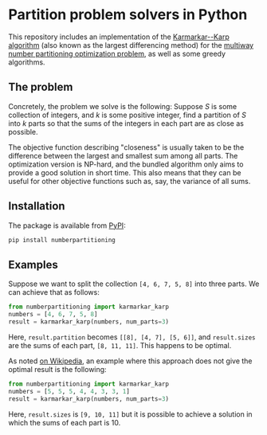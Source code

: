 # Partition problem solvers in Python

This repository includes an implementation of the [Karmarkar--Karp algorithm](https://en.wikipedia.org/wiki/Largest_differencing_method) (also known as the largest differencing method) for the [multiway number partitioning optimization problem](https://en.wikipedia.org/wiki/Multiway_number_partitioning), as well as some greedy algorithms.

## The problem

Concretely, the problem we solve is the following: Suppose *S* is some collection of integers, and *k* is some positive integer, find a partition of *S* into *k* parts so that the sums of the integers in each part are as close as possible.

The objective function describing "closeness" is usually taken to be the difference between the largest and smallest sum among all parts. The optimization version is NP-hard, and the bundled algorithm only aims to provide a good solution in short time. This also means that they can be useful for other objective functions such as, say, the variance of all sums.

## Installation

The package is available from [PyPI](https://pypi.org/project/numberpartitioning/):

```sh
pip install numberpartitioning
```

## Examples

Suppose we want to split the collection `[4, 6, 7, 5, 8]` into three parts. We can achieve that as follows:

```python
from numberpartitioning import karmarkar_karp
numbers = [4, 6, 7, 5, 8]
result = karmarkar_karp(numbers, num_parts=3)
```

Here, `result.partition` becomes `[[8], [4, 7], [5, 6]]`, and `result.sizes` are the sums of each part, `[8, 11, 11]`. This happens to be optimal.

As noted [on Wikipedia](https://en.wikipedia.org/wiki/Largest_differencing_method), an example where this approach does not give the optimal result is the following:

```python
from numberpartitioning import karmarkar_karp
numbers = [5, 5, 5, 4, 4, 3, 3, 1]
result = karmarkar_karp(numbers, num_parts=3)
```

Here, `result.sizes` is `[9, 10, 11]` but it is possible to achieve a solution in which the sums of each part is 10.
